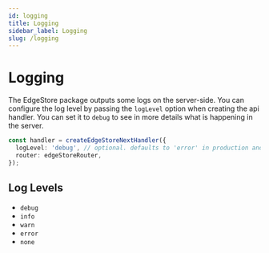 ```yaml
---
id: logging
title: Logging
sidebar_label: Logging
slug: /logging
---
```


# Logging

The EdgeStore package outputs some logs on the server-side. You can configure the log level by passing the `logLevel` option when creating the api handler. You can set it to `debug` to see in more details what is happening in the server.

```ts
const handler = createEdgeStoreNextHandler({
  logLevel: 'debug', // optional. defaults to 'error' in production and 'info' in development
  router: edgeStoreRouter,
});
```

## Log Levels

- `debug`
- `info`
- `warn`
- `error`
- `none`